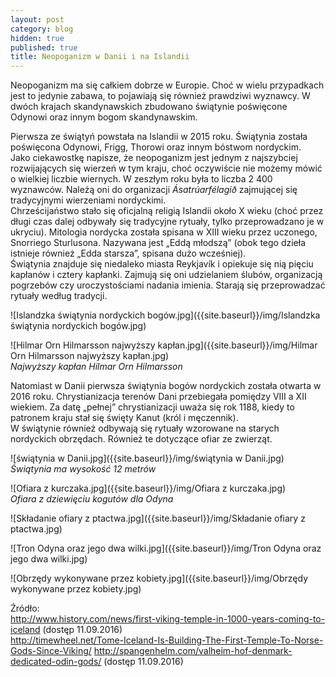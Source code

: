 ```yaml
---
layout: post
category: blog
hidden: true
published: true
title: Neopoganizm w Danii i na Islandii
---
```

Neopoganizm ma się całkiem dobrze w Europie. Choć w wielu przypadkach jest to jedynie zabawa, to pojawiają się również prawdziwi wyznawcy. W dwóch krajach skandynawskich zbudowano świątynie poświęcone Odynowi oraz innym bogom skandynawskim. 
<!--more-->
Pierwsza ze świątyń powstała na Islandii w 2015 roku. Świątynia została poświęcona Odynowi, Frigg, Thorowi oraz innym bóstwom nordyckim.        
Jako ciekawostkę napisze, że neopoganizm jest jednym z najszybciej rozwijających się wierzeń w tym kraju, choć oczywiście nie możemy mówić o wielkiej liczbie wiernych. W zeszłym roku była to liczba 2 400 wyznawców. Należą oni do organizacji _Ásatrúarfélagið_ zajmującej się tradycyjnymi wierzeniami nordyckimi.    
Chrześcijaństwo stało się oficjalną religią Islandii około X wieku (choć przez długi czas dalej odbywały się tradycyjne rytuały, tylko przeprowadzano je w ukryciu). Mitologia nordycka została spisana w XIII wieku przez uczonego, Snorriego Sturlusona. Nazywana jest „Eddą młodszą” (obok tego dzieła istnieje również „Edda starsza”, spisana dużo wcześniej).        
Świątynia znajduje się niedaleko miasta Reykjavík i opiekuje się nią pięciu kapłanów i cztery kapłanki. Zajmują się oni udzielaniem ślubów, organizacją pogrzebów czy uroczystościami nadania imienia. Starają się przeprowadzać rytuały według tradycji. 

![Islandzka świątynia nordyckich bogów.jpg]({{site.baseurl}}/img/Islandzka świątynia nordyckich bogów.jpg)          

![Hilmar Orn Hilmarsson najwyższy kapłan.jpg]({{site.baseurl}}/img/Hilmar Orn Hilmarsson najwyższy kapłan.jpg)          
*Najwyższy kapłan Hilmar Orn Hilmarsson*        

Natomiast w Danii pierwsza świątynia bogów nordyckich została otwarta w 2016 roku. Chrystianizacja terenów Dani przebiegała pomiędzy VIII a XII wiekiem. Za datę „pełnej” chrystianizacji uważa się rok 1188, kiedy to patronem kraju stał się święty Kanut (król i męczennik).        
W świątynie również odbywają się rytuały wzorowane na starych nordyckich obrzędach. Również te dotyczące ofiar ze zwierząt.        

![świątynia w Danii.jpg]({{site.baseurl}}/img/świątynia w Danii.jpg)         
*Świątynia ma wysokość 12 metrów*       

![Ofiara z kurczaka.jpg]({{site.baseurl}}/img/Ofiara z kurczaka.jpg)      
*Ofiara z dziewięciu kogutów dla Odyna*  

![Składanie ofiary z ptactwa.jpg]({{site.baseurl}}/img/Składanie ofiary z ptactwa.jpg)     

![Tron Odyna oraz jego dwa wilki.jpg]({{site.baseurl}}/img/Tron Odyna oraz jego dwa wilki.jpg)      

![Obrzędy wykonywane przez kobiety.jpg]({{site.baseurl}}/img/Obrzędy wykonywane przez kobiety.jpg)         


Źródło:     
http://www.history.com/news/first-viking-temple-in-1000-years-coming-to-iceland (dostęp 11.09.2016)           
http://timewheel.net/Tome-Iceland-Is-Building-The-First-Temple-To-Norse-Gods-Since-Viking/ 
http://spangenhelm.com/valheim-hof-denmark-dedicated-odin-gods/ (dostęp 11.09.2016)        
